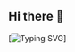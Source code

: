 ## Hi there 👋

[![Typing SVG](https://readme-typing-svg.herokuapp.com?font=Fira+Code&pause=1000&width=435&lines=Mois%C3%A9s+Machorro+Portilla)]

<!--
**ELMOOY/ELMOOY** is a ✨ _special_ ✨ repository because its `README.md` (this file) appears on your GitHub profile.

Here are some ideas to get you started:

- 🔭 I’m currently working on ...
- 🌱 I’m currently learning ...
- 👯 I’m looking to collaborate on ...
- 🤔 I’m looking for help with ...
- 💬 Ask me about ...
- 📫 How to reach me: ...
- 😄 Pronouns: ...
- ⚡ Fun fact: ...
-->
